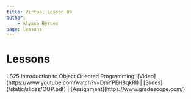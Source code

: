 ```yaml
---
title: Virtual Lesson 09
author:
    - Alyssa Byrnes
page: lessons
---
```


# Lessons
<div class="box link-page m-2 p-4">

<div class="plan Class"><span class="kind">LS25 </span>
<span class="title">Introduction to Object Oriented Programming:</span>
[Video](https://www.youtube.com/watch?v=DmYPEH8qkRI) | [Slides](/static/slides/OOP.pdf) | [Assignment](https://www.gradescope.com/)
</div>

</div>

